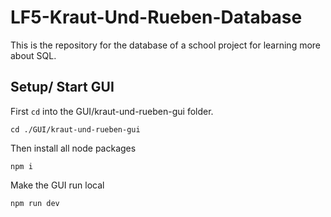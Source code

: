 # LF5-Kraut-Und-Rueben-Database

This is the repository for the database of a school project for learning more about SQL.

## Setup/ Start GUI

First ``cd`` into the GUI/kraut-und-rueben-gui folder.

```shell
cd ./GUI/kraut-und-rueben-gui
```

Then install all node packages

```shell
npm i
```

Make the GUI run local

```shell
npm run dev
```